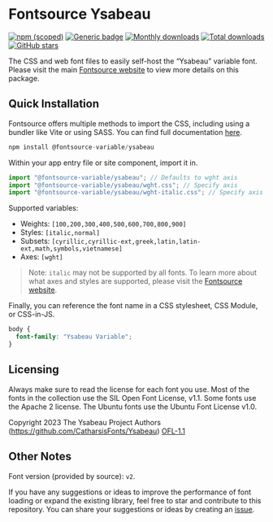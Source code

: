 # Fontsource Ysabeau

[![npm (scoped)](https://img.shields.io/npm/v/@fontsource-variable/ysabeau?color=brightgreen)](https://www.npmjs.com/package/@fontsource-variable/ysabeau) [![Generic badge](https://img.shields.io/badge/fontsource-passing-brightgreen)](https://github.com/fontsource/fontsource) [![Monthly downloads](https://badgen.net/npm/dm/@fontsource-variable/ysabeau)](https://github.com/fontsource/fontsource) [![Total downloads](https://badgen.net/npm/dt/@fontsource-variable/ysabeau)](https://github.com/fontsource/fontsource) [![GitHub stars](https://img.shields.io/github/stars/fontsource/fontsource.svg?style=social&label=Star)](https://github.com/fontsource/fontsource/stargazers)

The CSS and web font files to easily self-host the “Ysabeau” variable font. Please visit the main [Fontsource website](https://fontsource.org/fonts/ysabeau) to view more details on this package.

## Quick Installation

Fontsource offers multiple methods to import the CSS, including using a bundler like Vite or using SASS. You can find full documentation [here](https://fontsource.org/docs/getting-started/introduction).

```javascript
npm install @fontsource-variable/ysabeau
```

Within your app entry file or site component, import it in.

```javascript
import "@fontsource-variable/ysabeau"; // Defaults to wght axis
import "@fontsource-variable/ysabeau/wght.css"; // Specify axis
import "@fontsource-variable/ysabeau/wght-italic.css"; // Specify axis and style
```

Supported variables:
- Weights: `[100,200,300,400,500,600,700,800,900]`
- Styles: `[italic,normal]`
- Subsets: `[cyrillic,cyrillic-ext,greek,latin,latin-ext,math,symbols,vietnamese]`
- Axes: `[wght]`

> Note: `italic` may not be supported by all fonts. To learn more about what axes and styles are supported, please visit the [Fontsource website](https://fontsource.org/fonts/ysabeau).

Finally, you can reference the font name in a CSS stylesheet, CSS Module, or CSS-in-JS.

```css
body {
  font-family: "Ysabeau Variable";
}
```

## Licensing
Always make sure to read the license for each font you use. Most of the fonts in the collection use the SIL Open Font License, v1.1. Some fonts use the Apache 2 license. The Ubuntu fonts use the Ubuntu Font License v1.0.

Copyright 2023 The Ysabeau Project Authors (https://github.com/CatharsisFonts/Ysabeau)
[OFL-1.1](https://openfontlicense.org)

## Other Notes
Font version (provided by source): `v2`.

If you have any suggestions or ideas to improve the performance of font loading or expand the existing library, feel free to star and contribute to this repository. You can share your suggestions or ideas by creating an [issue](https://github.com/fontsource/fontsource/issues).